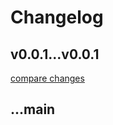 # Changelog


## v0.0.1...v0.0.1

[compare changes](https://github.com/HassanDomeDenea/hdd-vue-helpers/compare/v0.0.1...v0.0.1)

## ...main

